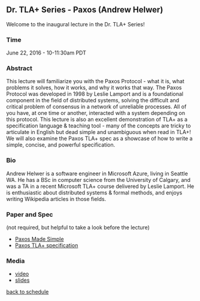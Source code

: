 ## Dr. TLA+ Series - Paxos (Andrew Helwer)

Welcome to the inaugural lecture in the Dr. TLA+ Series!

### Time
June 22, 2016 - 10-11:30am PDT

### Abstract
This lecture will familiarize you with the Paxos Protocol - what it is, what problems it solves, how it works, and why it works that way. The Paxos Protocol was developed in 1998 by Leslie Lamport and is a foundational component in the field of distributed systems, solving the difficult and critical problem of consensus in a network of unreliable processes. All of you have, at one time or another, interacted with a system depending on this protocol. This lecture is also an excellent demonstration of TLA+ as a specification language & teaching tool - many of the concepts are tricky to articulate in English but dead simple and unambiguous when read in TLA+! We will also examine the Paxos TLA+ spec as a showcase of how to write a simple, concise, and powerful specification.

### Bio
Andrew Helwer is a software engineer in Microsoft Azure, living in Seattle WA. He has a BSc in computer science from the University of Calgary, and was a TA in a recent Microsoft TLA+ course delivered by Leslie Lamport. He is enthusiastic about distributed systems & formal methods, and enjoys writing Wikipedia articles in those fields. 

### Paper and Spec
(not required, but helpful to take a look before the lecture)
+ [Paxos Made Simple](http://research.microsoft.com/en-us/um/people/lamport/pubs/paxos-simple.pdf)
+ [Paxos TLA+ specification](http://research.microsoft.com/en-us/um/people/chengh/private/Paxos.tla)

### Media
+ [video](https://www.youtube.com/watch?v=zCaJSrTmUFA)
+ [slides](http://www.slideshare.net/DrTlaplusSeries/dr-tla-series-paxos)

[back to schedule](https://github.com/tlaplus/DrTLAPlus)
